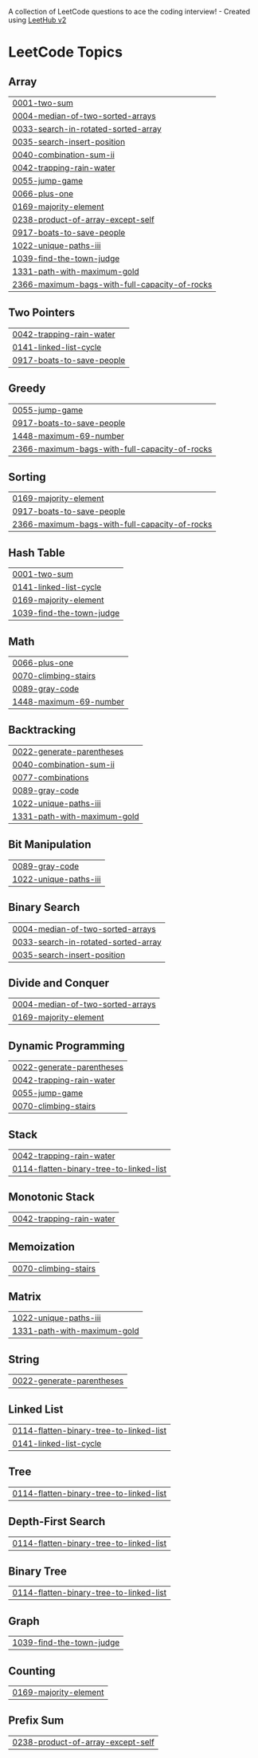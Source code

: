 A collection of LeetCode questions to ace the coding interview! - Created using [LeetHub v2](https://github.com/arunbhardwaj/LeetHub-2.0)
<!---LeetCode Topics Start-->
# LeetCode Topics
## Array
|  |
| ------- |
| [0001-two-sum](https://github.com/anshy0304/DSA/tree/master/0001-two-sum) |
| [0004-median-of-two-sorted-arrays](https://github.com/anshy0304/DSA/tree/master/0004-median-of-two-sorted-arrays) |
| [0033-search-in-rotated-sorted-array](https://github.com/anshy0304/DSA/tree/master/0033-search-in-rotated-sorted-array) |
| [0035-search-insert-position](https://github.com/anshy0304/DSA/tree/master/0035-search-insert-position) |
| [0040-combination-sum-ii](https://github.com/anshy0304/DSA/tree/master/0040-combination-sum-ii) |
| [0042-trapping-rain-water](https://github.com/anshy0304/DSA/tree/master/0042-trapping-rain-water) |
| [0055-jump-game](https://github.com/anshy0304/DSA/tree/master/0055-jump-game) |
| [0066-plus-one](https://github.com/anshy0304/DSA/tree/master/0066-plus-one) |
| [0169-majority-element](https://github.com/anshy0304/DSA/tree/master/0169-majority-element) |
| [0238-product-of-array-except-self](https://github.com/anshy0304/DSA/tree/master/0238-product-of-array-except-self) |
| [0917-boats-to-save-people](https://github.com/anshy0304/DSA/tree/master/0917-boats-to-save-people) |
| [1022-unique-paths-iii](https://github.com/anshy0304/DSA/tree/master/1022-unique-paths-iii) |
| [1039-find-the-town-judge](https://github.com/anshy0304/DSA/tree/master/1039-find-the-town-judge) |
| [1331-path-with-maximum-gold](https://github.com/anshy0304/DSA/tree/master/1331-path-with-maximum-gold) |
| [2366-maximum-bags-with-full-capacity-of-rocks](https://github.com/anshy0304/DSA/tree/master/2366-maximum-bags-with-full-capacity-of-rocks) |
## Two Pointers
|  |
| ------- |
| [0042-trapping-rain-water](https://github.com/anshy0304/DSA/tree/master/0042-trapping-rain-water) |
| [0141-linked-list-cycle](https://github.com/anshy0304/DSA/tree/master/0141-linked-list-cycle) |
| [0917-boats-to-save-people](https://github.com/anshy0304/DSA/tree/master/0917-boats-to-save-people) |
## Greedy
|  |
| ------- |
| [0055-jump-game](https://github.com/anshy0304/DSA/tree/master/0055-jump-game) |
| [0917-boats-to-save-people](https://github.com/anshy0304/DSA/tree/master/0917-boats-to-save-people) |
| [1448-maximum-69-number](https://github.com/anshy0304/DSA/tree/master/1448-maximum-69-number) |
| [2366-maximum-bags-with-full-capacity-of-rocks](https://github.com/anshy0304/DSA/tree/master/2366-maximum-bags-with-full-capacity-of-rocks) |
## Sorting
|  |
| ------- |
| [0169-majority-element](https://github.com/anshy0304/DSA/tree/master/0169-majority-element) |
| [0917-boats-to-save-people](https://github.com/anshy0304/DSA/tree/master/0917-boats-to-save-people) |
| [2366-maximum-bags-with-full-capacity-of-rocks](https://github.com/anshy0304/DSA/tree/master/2366-maximum-bags-with-full-capacity-of-rocks) |
## Hash Table
|  |
| ------- |
| [0001-two-sum](https://github.com/anshy0304/DSA/tree/master/0001-two-sum) |
| [0141-linked-list-cycle](https://github.com/anshy0304/DSA/tree/master/0141-linked-list-cycle) |
| [0169-majority-element](https://github.com/anshy0304/DSA/tree/master/0169-majority-element) |
| [1039-find-the-town-judge](https://github.com/anshy0304/DSA/tree/master/1039-find-the-town-judge) |
## Math
|  |
| ------- |
| [0066-plus-one](https://github.com/anshy0304/DSA/tree/master/0066-plus-one) |
| [0070-climbing-stairs](https://github.com/anshy0304/DSA/tree/master/0070-climbing-stairs) |
| [0089-gray-code](https://github.com/anshy0304/DSA/tree/master/0089-gray-code) |
| [1448-maximum-69-number](https://github.com/anshy0304/DSA/tree/master/1448-maximum-69-number) |
## Backtracking
|  |
| ------- |
| [0022-generate-parentheses](https://github.com/anshy0304/DSA/tree/master/0022-generate-parentheses) |
| [0040-combination-sum-ii](https://github.com/anshy0304/DSA/tree/master/0040-combination-sum-ii) |
| [0077-combinations](https://github.com/anshy0304/DSA/tree/master/0077-combinations) |
| [0089-gray-code](https://github.com/anshy0304/DSA/tree/master/0089-gray-code) |
| [1022-unique-paths-iii](https://github.com/anshy0304/DSA/tree/master/1022-unique-paths-iii) |
| [1331-path-with-maximum-gold](https://github.com/anshy0304/DSA/tree/master/1331-path-with-maximum-gold) |
## Bit Manipulation
|  |
| ------- |
| [0089-gray-code](https://github.com/anshy0304/DSA/tree/master/0089-gray-code) |
| [1022-unique-paths-iii](https://github.com/anshy0304/DSA/tree/master/1022-unique-paths-iii) |
## Binary Search
|  |
| ------- |
| [0004-median-of-two-sorted-arrays](https://github.com/anshy0304/DSA/tree/master/0004-median-of-two-sorted-arrays) |
| [0033-search-in-rotated-sorted-array](https://github.com/anshy0304/DSA/tree/master/0033-search-in-rotated-sorted-array) |
| [0035-search-insert-position](https://github.com/anshy0304/DSA/tree/master/0035-search-insert-position) |
## Divide and Conquer
|  |
| ------- |
| [0004-median-of-two-sorted-arrays](https://github.com/anshy0304/DSA/tree/master/0004-median-of-two-sorted-arrays) |
| [0169-majority-element](https://github.com/anshy0304/DSA/tree/master/0169-majority-element) |
## Dynamic Programming
|  |
| ------- |
| [0022-generate-parentheses](https://github.com/anshy0304/DSA/tree/master/0022-generate-parentheses) |
| [0042-trapping-rain-water](https://github.com/anshy0304/DSA/tree/master/0042-trapping-rain-water) |
| [0055-jump-game](https://github.com/anshy0304/DSA/tree/master/0055-jump-game) |
| [0070-climbing-stairs](https://github.com/anshy0304/DSA/tree/master/0070-climbing-stairs) |
## Stack
|  |
| ------- |
| [0042-trapping-rain-water](https://github.com/anshy0304/DSA/tree/master/0042-trapping-rain-water) |
| [0114-flatten-binary-tree-to-linked-list](https://github.com/anshy0304/DSA/tree/master/0114-flatten-binary-tree-to-linked-list) |
## Monotonic Stack
|  |
| ------- |
| [0042-trapping-rain-water](https://github.com/anshy0304/DSA/tree/master/0042-trapping-rain-water) |
## Memoization
|  |
| ------- |
| [0070-climbing-stairs](https://github.com/anshy0304/DSA/tree/master/0070-climbing-stairs) |
## Matrix
|  |
| ------- |
| [1022-unique-paths-iii](https://github.com/anshy0304/DSA/tree/master/1022-unique-paths-iii) |
| [1331-path-with-maximum-gold](https://github.com/anshy0304/DSA/tree/master/1331-path-with-maximum-gold) |
## String
|  |
| ------- |
| [0022-generate-parentheses](https://github.com/anshy0304/DSA/tree/master/0022-generate-parentheses) |
## Linked List
|  |
| ------- |
| [0114-flatten-binary-tree-to-linked-list](https://github.com/anshy0304/DSA/tree/master/0114-flatten-binary-tree-to-linked-list) |
| [0141-linked-list-cycle](https://github.com/anshy0304/DSA/tree/master/0141-linked-list-cycle) |
## Tree
|  |
| ------- |
| [0114-flatten-binary-tree-to-linked-list](https://github.com/anshy0304/DSA/tree/master/0114-flatten-binary-tree-to-linked-list) |
## Depth-First Search
|  |
| ------- |
| [0114-flatten-binary-tree-to-linked-list](https://github.com/anshy0304/DSA/tree/master/0114-flatten-binary-tree-to-linked-list) |
## Binary Tree
|  |
| ------- |
| [0114-flatten-binary-tree-to-linked-list](https://github.com/anshy0304/DSA/tree/master/0114-flatten-binary-tree-to-linked-list) |
## Graph
|  |
| ------- |
| [1039-find-the-town-judge](https://github.com/anshy0304/DSA/tree/master/1039-find-the-town-judge) |
## Counting
|  |
| ------- |
| [0169-majority-element](https://github.com/anshy0304/DSA/tree/master/0169-majority-element) |
## Prefix Sum
|  |
| ------- |
| [0238-product-of-array-except-self](https://github.com/anshy0304/DSA/tree/master/0238-product-of-array-except-self) |
<!---LeetCode Topics End-->